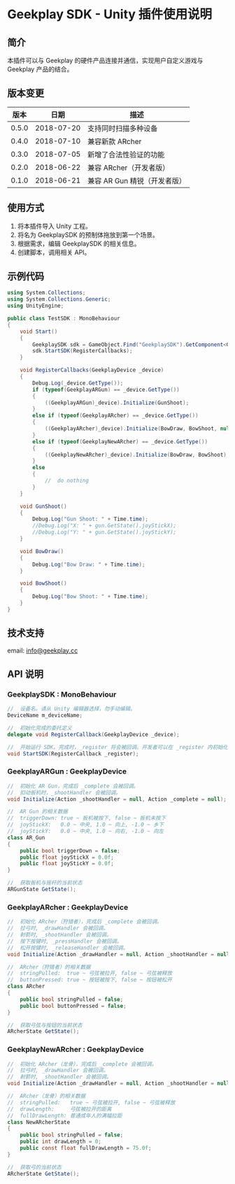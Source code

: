 # Geekplay SDK - Unity 插件使用说明

## 简介 

本插件可以与 Geekplay 的硬件产品连接并通信，实现用户自定义游戏与 Geekplay 产品的结合。

## 版本变更

| 版本  | 日期       | 描述                         |
| ----- | ---------- | ---------------------------- |
| 0.5.0 | 2018-07-20 | 支持同时扫描多种设备         |
| 0.4.0 | 2018-07-10 | 兼容新款 ARcher              |
| 0.3.0 | 2018-07-05 | 新增了合法性验证的功能       |
| 0.2.0 | 2018-06-22 | 兼容 ARcher（开发者版）      |
| 0.1.0 | 2018-06-21 | 兼容 AR Gun 精锐（开发者版） |

## 使用方式

1. 将本插件导入 Unity 工程。
2. 将名为 GeekplaySDK 的预制体拖放到第一个场景。
3. 根据需求，编辑 GeekplaySDK 的相关信息。
4. 创建脚本，调用相关 API。

## 示例代码

```c#
using System.Collections;
using System.Collections.Generic;
using UnityEngine;

public class TestSDK : MonoBehaviour
{
    void Start()
    {
        GeekplaySDK sdk = GameObject.Find("GeekplaySDK").GetComponent<GeekplaySDK>();
        sdk.StartSDK(RegisterCallbacks);
    }

    void RegisterCallbacks(GeekplayDevice _device)
    {
        Debug.Log(_device.GetType());
        if (typeof(GeekplayARGun) == _device.GetType())
        {
            ((GeekplayARGun)_device).Initialize(GunShoot);
        }
        else if (typeof(GeekplayARcher) == _device.GetType())
        {
            ((GeekplayARcher)_device).Initialize(BowDraw, BowShoot, null, null);
        }
        else if (typeof(GeekplayNewARcher) == _device.GetType())
        {
            ((GeekplayNewARcher)_device).Initialize(BowDraw, BowShoot); 
        }
        else
        {
            //  do nothing
        }
    }

    void GunShoot()
    {
        Debug.Log("Gun Shoot: " + Time.time);
        //Debug.Log("X: " + gun.GetState().joyStickX);
        //Debug.Log("Y: " + gun.GetState().joyStickY);
    }

    void BowDraw()
    {
        Debug.Log("Bow Draw: " + Time.time);
    }

    void BowShoot()
    {
        Debug.Log("Bow Shoot: " + Time.time);
    }
}
```

## 技术支持

email: info@geekplay.cc

## API 说明

### GeekplaySDK : MonoBehaviour

```c#
//	设备名。请从 Unity 编辑器选择，勿手动编辑。
DeviceName m_deviceName;

//	初始化完成的委托定义
delegate void RegisterCallback(GeekplayDevice _device);

//	开始运行 SDK。完成时，_register 将会被回调。开发者可以在 _register 内初始化设备和注册设备相关的回调函数。
void StartSDK(RegisterCallback _register);
```

### GeekplayARGun : GeekplayDevice

```c#
//	初始化 AR Gun，完成后 _complete 会被回调。
//	扣动扳机时，_shootHandler 会被回调。
void Initialize(Action _shootHandler = null, Action _complete = null);

//	AR Gun 的相关数据
//	triggerDown: true ~ 扳机被按下, false ~ 扳机未按下
//	joyStickX:   0.0 ~ 中央, 1.0 ~ 向上, -1.0 ~ 乡下
//	joyStickY:   0.0 ~ 中央, 1.0 ~ 向右, -1.0 ~ 向左
class AR_Gun
{
    public bool triggerDown = false;
    public float joyStickX = 0.0f;
    public float joyStickY = 0.0f;
}

//	获取扳机与摇杆的当前状态
ARGunState GetState();
```

### GeekplayARcher : GeekplayDevice

```c#
//	初始化 ARcher（狩猎者），完成后 _complete 会被回调。
//	拉弓时, _drawHandler 会被回调。
//	射箭时, _shootHandler 会被回调。
//	按下按键时, _pressHandler 会被回调。
//	松开按键时, _releaseHandler 会被回调。
void Initialize(Action _drawHandler = null, Action _shootHandler = null, Action _pressHandler = null, Action _releaseHandler = null, Action _complete = null);

//	ARcher（狩猎者）的相关数据
//	stringPulled:  true ~ 弓弦被拉开, false ~ 弓弦被释放
//	buttonPressed: true ~ 按钮被按下, false ~ 按钮被松开
class ARcher
{
    public bool stringPulled = false;
    public bool buttonPressed = false;
}

//	获取弓弦与按钮的当前状态
ARcherState GetState();
```

### GeekplayNewARcher : GeekplayDevice

```c#
//	初始化 ARcher（龙骨），完成后 _complete 会被回调。
//	拉弓时, _drawHandler 会被回调。
//	射箭时, _shootHandler 会被回调。
void Initialize(Action _drawHandler = null, Action _shootHandler = null, Action _complete = null);

//	ARcher（龙骨）的相关数据
//	stringPulled:   true ~ 弓弦被拉开, false ~ 弓弦被释放
//	drawLength:     弓弦被拉开的距离
//	fullDrawLength: 普通成年人的满幅拉距
class NewARcherState
{
    public bool stringPulled = false;
    public int drawLength = 0;
    public const float fullDrawLength = 75.0f;
}

//	获取弓的当前状态
ARcherState GetState();
```

